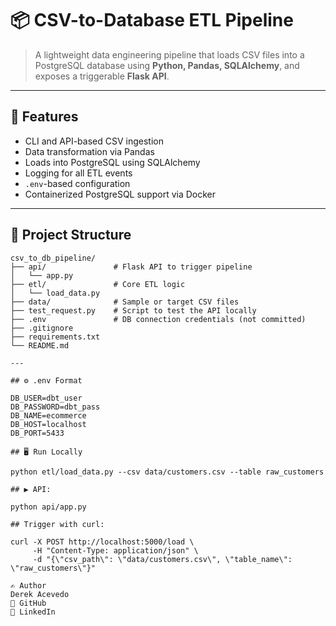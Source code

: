 # 📦 CSV-to-Database ETL Pipeline

> A lightweight data engineering pipeline that loads CSV files into a PostgreSQL database using **Python, Pandas, SQLAlchemy**, and exposes a triggerable **Flask API**.

---

## 🚀 Features

- CLI and API-based CSV ingestion
- Data transformation via Pandas
- Loads into PostgreSQL using SQLAlchemy
- Logging for all ETL events
- `.env`-based configuration
- Containerized PostgreSQL support via Docker

---

## 🧱 Project Structure

```plaintext
csv_to_db_pipeline/
├── api/               # Flask API to trigger pipeline
│   └── app.py
├── etl/               # Core ETL logic
│   └── load_data.py
├── data/              # Sample or target CSV files
├── test_request.py    # Script to test the API locally
├── .env               # DB connection credentials (not committed)
├── .gitignore
├── requirements.txt
└── README.md

---

## ⚙️ .env Format

DB_USER=dbt_user
DB_PASSWORD=dbt_pass
DB_NAME=ecommerce
DB_HOST=localhost
DB_PORT=5433

## 🖥️ Run Locally

python etl/load_data.py --csv data/customers.csv --table raw_customers

## ▶️ API:

python api/app.py

## Trigger with curl:

curl -X POST http://localhost:5000/load \
     -H "Content-Type: application/json" \
     -d "{\"csv_path\": \"data/customers.csv\", \"table_name\": \"raw_customers\"}"

✍️ Author
Derek Acevedo
📍 GitHub
📄 LinkedIn
